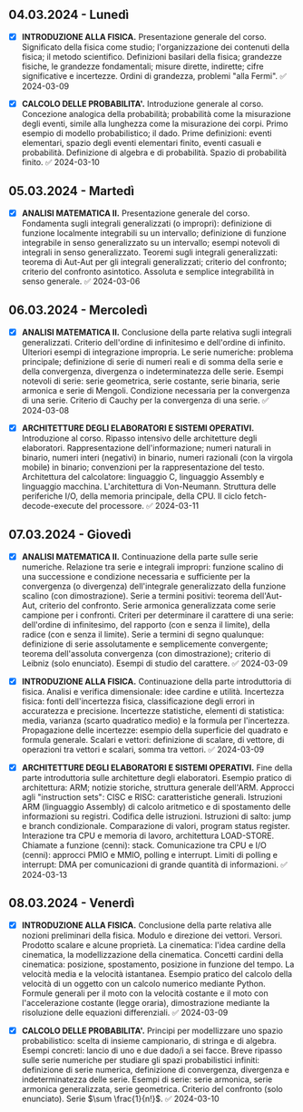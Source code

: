 ## 04.03.2024 - Lunedì
- [x] **INTRODUZIONE ALLA FISICA.** Presentazione generale del corso. Significato della fisica come studio; l'organizzazione dei contenuti della fisica; il metodo scientifico. Definizioni basilari della fisica; grandezze fisiche, le grandezze fondamentali; misure dirette, indirette; cifre significative e incertezze. Ordini di grandezza, problemi "alla Fermi". ✅ 2024-03-09

- [x] **CALCOLO DELLE PROBABILITA'.** Introduzione generale al corso. Concezione analogica della probabilità; probabilità come la misurazione degli eventi, simile alla lunghezza come la misurazione dei corpi. Primo esempio di modello probabilistico; il dado. Prime definizioni: eventi elementari, spazio degli eventi elementari finito, eventi casuali e probabilità. Definizione di algebra e di probabilità. Spazio di probabilità finito. ✅ 2024-03-10

## 05.03.2024 - Martedì
- [x] **ANALISI MATEMATICA II.** Presentazione generale del corso. Fondamenta sugli integrali generalizzati (o impropri): definizione di funzione localmente integrabili su un intervallo; definizione di funzione integrabile in senso generalizzato su un intervallo; esempi notevoli di integrali in senso generalizzato. Teoremi sugli integrali generalizzati: teorema di Aut-Aut per gli integrali generalizzati; criterio del confronto; criterio del confronto asintotico. Assoluta e semplice integrabilità in senso generale. ✅ 2024-03-06

## 06.03.2024 - Mercoledì
- [x] **ANALISI MATEMATICA II.** Conclusione della parte relativa sugli integrali generalizzati. Criterio dell'ordine di infinitesimo e dell'ordine di infinito. Ulteriori esempi di integrazione impropria. Le serie numeriche: problema principale; definizione di serie di numeri reali e di somma della serie e della convergenza, divergenza o indeterminatezza delle serie. Esempi notevoli di serie: serie geometrica, serie costante, serie binaria, serie armonica e serie di Mengoli. Condizione necessaria per la convergenza di una serie. Criterio di Cauchy per la convergenza di una serie. ✅ 2024-03-08

- [x] **ARCHITETTURE DEGLI ELABORATORI E SISTEMI OPERATIVI.** Introduzione al corso. Ripasso intensivo delle architetture degli elaboratori. Rappresentazione dell'informazione; numeri naturali in binario, numeri interi (negativi) in binario, numeri razionali (con la virgola mobile) in binario; convenzioni per la rappresentazione del testo. Architettura del calcolatore: linguaggio C, linguaggio Assembly e linguaggio macchina. L'architettura di Von-Neumann. Struttura delle periferiche I/O, della memoria principale, della CPU. Il ciclo fetch-decode-execute del processore. ✅ 2024-03-11

## 07.03.2024 - Giovedì
- [x] **ANALISI MATEMATICA II.** Continuazione della parte sulle serie numeriche. Relazione tra serie e integrali impropri: funzione scalino di una successione e condizione necessaria e sufficiente per la convergenza (o divergenza) dell'integrale generalizzato della funzione scalino (con dimostrazione). Serie a termini positivi: teorema dell'Aut-Aut, criterio del confronto. Serie armonica generalizzata come serie campione per i confronti. Criteri per determinare il carattere di una serie: dell'ordine di infinitesimo, del rapporto (con e senza il limite), della radice (con e senza il limite). Serie a termini di segno qualunque: definizione di serie assolutamente e semplicemente convergente; teorema dell'assoluta convergenza (con dimostrazione); criterio di Leibniz (solo enunciato). Esempi di studio del carattere. ✅ 2024-03-09

- [x] **INTRODUZIONE ALLA FISICA.** Continuazione della parte introduttoria di fisica. Analisi e verifica dimensionale: idee cardine e utilità. Incertezza fisica: fonti dell'incertezza fisica, classificazione degli errori in accuratezza e precisione. Incertezze statistiche, elementi di statistica: media, varianza (scarto quadratico medio) e la formula per l'incertezza. Propagazione delle incertezze: esempio della superficie del quadrato e formula generale. Scalari e vettori: definizione di scalare, di vettore, di operazioni tra vettori e scalari, somma tra vettori. ✅ 2024-03-09

- [x] **ARCHITETTURE DEGLI ELABORATORI E SISTEMI OPERATIVI.** Fine della parte introduttoria sulle architetture degli elaboratori. Esempio pratico di architettura: ARM; notizie storiche, struttura generale dell'ARM. Approcci agli "instruction sets": CISC e RISC: caratteristiche generali. Istruzioni ARM (linguaggio Assembly) di calcolo aritmetico e di spostamento delle informazioni su registri. Codifica delle istruzioni. Istruzioni di salto: jump e branch condizionale. Comparazione di valori, program status register. Interazione tra CPU e memoria di lavoro, architettura LOAD-STORE. Chiamate a funzione (cenni): stack. Comunicazione tra CPU e I/O (cenni): approcci PMIO e MMIO, polling e interrupt. Limiti di polling e interrupt: DMA per comunicazioni di grande quantità di informazioni. ✅ 2024-03-13

## 08.03.2024 - Venerdì
- [x] **INTRODUZIONE ALLA FISICA.** Conclusione della parte relativa alle nozioni preliminari della fisica. Modulo e direzione dei vettori. Versori. Prodotto scalare e alcune proprietà. La cinematica: l'idea cardine della cinematica, la modellizzazione della cinematica. Concetti cardini della cinematica: posizione, spostamento, posizione in funzione del tempo. La velocità media e la velocità istantanea. Esempio pratico del calcolo della velocità di un oggetto con un calcolo numerico mediante Python. Formule generali per il moto con la velocità costante e il moto con l'accelerazione costante (legge oraria), dimostrazione mediante la risoluzione delle equazioni differenziali. ✅ 2024-03-09

- [x] **CALCOLO DELLE PROBABILITA'.** Principi per modellizzare uno spazio probabilistico: scelta di insieme campionario, di stringa e di algebra. Esempi concreti: lancio di uno e due dado/i a sei facce. Breve ripasso sulle serie numeriche per studiare gli spazi probabilistici infiniti: definizione di serie numerica, definizione di convergenza, divergenza e indeterminatezza delle serie. Esempi di serie: serie armonica, serie armonica generalizzata, serie geometrica. Criterio del confronto (solo enunciato). Serie $\sum \frac{1}{n!}$. ✅ 2024-03-10
